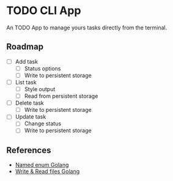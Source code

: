 # TODO CLI App

An TODO App to manage yours tasks directly from the terminal.

## Roadmap

- [ ] Add task
  - [ ] Status options
  - [ ] Write to persistent storage
- [ ] List task
  - [ ] Style output
  - [ ] Read from persistent storage
- [ ] Delete task
  - [ ] Write to persistent storage
- [ ] Update task
  - [ ] Change status
  - [ ] Write to persistent storage

## References 

- [Named enum Golang](https://levelup.gitconnected.com/implementing-enums-in-golang-9537c433d6e2)
- [Write & Read files Golang](https://gobyexample.com/writing-files)
